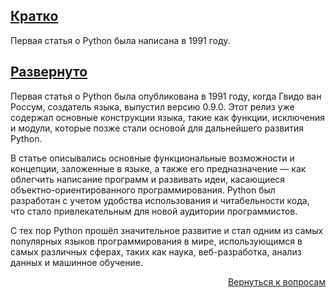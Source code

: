 ## <u>Кратко</u>

Первая статья о Python была написана в 1991 году.

## <u>Развернуто</u>

Первая статья о Python была опубликована в 1991 году, когда Гвидо ван Россум, создатель языка, выпустил версию 0.9.0.
Этот релиз уже содержал основные конструкции языка, такие как функции, исключения и модули, которые позже стали основой
для дальнейшего развития Python.

В статье описывались основные функциональные возможности и концепции, заложенные в языке, а также его
предназначение — как облегчить написание программ и развивать идеи, касающиеся объектно-ориентированного
программирования. Python был разработан с учетом удобства использования и читабельности кода, что стало привлекательным
для новой аудитории программистов.

С тех пор Python прошёл значительное развитие и стал одним из самых популярных языков программирования в мире,
использующимся в самых различных сферах, таких как наука, веб-разработка, анализ данных и машинное обучение.

<div align="right">

[Вернуться к вопросам](../Вопросы.md)

</div>
